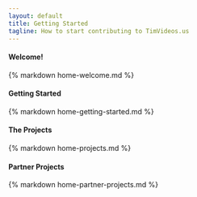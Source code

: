 ```yaml
---
layout: default
title: Getting Started
tagline: How to start contributing to TimVideos.us
---
```


<div class="col-md-12 col-lg-6">
  <div class="panel panel-default">
    <div class="panel-heading">
      <h4>Welcome!</h4>
    </div>
    <div class="panel-body">
      {% markdown home-welcome.md %}
    </div>
  </div>
</div>

<div class="col-md-12 col-lg-6">
  <div class="panel panel-default">
    <div class="panel-heading">
      <h4>Getting Started</h4>
    </div>
    <div class="panel-body">
      {% markdown home-getting-started.md %}
    </div>
  </div>
</div>

<div class="col-md-12">
  <div class="panel panel-default">
    <div class="panel-heading">
      <h4>The Projects</h4>
    </div>
    <div class="panel-body">
      {% markdown home-projects.md %}
    </div>
  </div>
</div>


<div class="col-md-12">
  <div class="panel panel-default">
    <div class="panel-heading">
      <h4>Partner Projects</h4>
    </div>
    <div class="panel-body">
      {% markdown home-partner-projects.md %}
    </div>
  </div>
</div>
